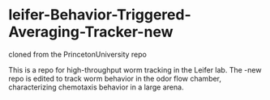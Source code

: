# leifer-Behavior-Triggered-Averaging-Tracker-new
cloned from the PrincetonUniversity repo

This is a repo for high-throughput worm tracking in the Leifer lab. The -new repo is edited to track worm behavior in the odor flow chamber, characterizing chemotaxis behavior in a large arena.
